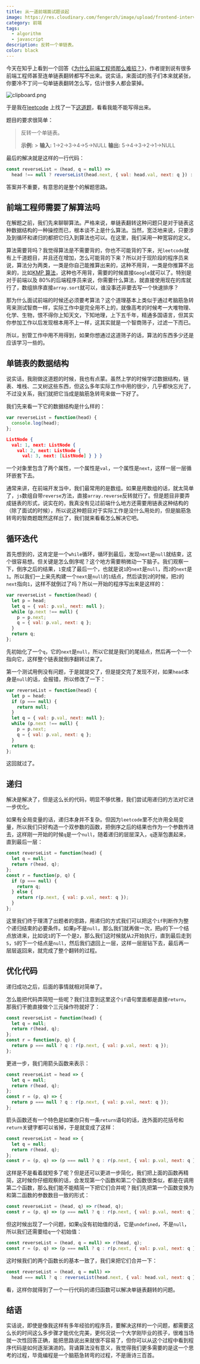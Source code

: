 ```yaml
---
title: 从一道前端面试题谈起
image: https://res.cloudinary.com/fengerzh/image/upload/frontend-interview_ls8isw.jpg
category: 前端
tags:
  - algorithm
  - javascript
description: 反转一个单链表。
color: black
---
```


今天在知乎上看到一个回答《[为什么前端工程师那么难招？](https://www.zhihu.com/question/321955801/answer/678374429)》，作者提到说有很多前端工程师甚至连单链表翻转都写不出来。说实话，来面试的孩子们本来就紧张，你要冷不丁问一句单链表翻转怎么写，估计很多人都会蒙掉。

![clipboard.png](https://segmentfault.com/img/bVbtn7H)

于是我在[leetcode](https://leetcode-cn.com/) 上找了一下[这道题](https://leetcode-cn.com/problems/reverse-linked-list/)，看看我能不能写得出来。

题目的要求很简单：

> 反转一个单链表。
>
> **示例:** > **输入:** 1->2->3->4->5->NULL
> **输出:** 5->4->3->2->1->NULL

最后的解决就是这样的一行代码：

```js
const reverseList = (head, q = null) =>
  head !== null ? reverseList(head.next, { val: head.val, next: q }) : q;
```

答案并不重要，有意思的是整个的解题思路。

## 前端工程师需要了解算法吗

在解题之前，我们先来聊聊算法。严格来说，单链表翻转这种问题只是对于链表这种数据结构的一种操控而已，根本谈不上是什么算法。当然，宽泛地来说，只要涉及到循环和递归的都把它归入到算法也可以。在这里，我们采用一种宽容的定义。

算法需要背吗？我觉得算法是不需要背的，你也不可能背的下来，光`leetcode`就有上千道题目，并且还在增加，怎么可能背的下来？所以对于现阶段的程序员来说，算法分为两类，一类是你自己能推算出来的，这种不用背，一类是你推算不出来的，比如[KMP 算法](https://zh.wikipedia.org/wiki/%E5%85%8B%E5%8A%AA%E6%96%AF-%E8%8E%AB%E9%87%8C%E6%96%AF-%E6%99%AE%E6%8B%89%E7%89%B9%E7%AE%97%E6%B3%95)，这种也不用背，需要的时候直接`Google`就可以了。特别是对于前端以及 80%的后端程序员来说，你需要什么算法，就直接使用现在的库就行了，数组排序直接`array.sort`就可以，谁没事还非要去写一个快速排序？

那为什么面试前端的时候还必须要考算法？这个道理基本上类似于通过考脑筋急转弯来测试智商一样，实际工作中是完全用不上的，就像高考的时候考一大堆物理、化学、生物，恨不得你上知天文，下知地理，上下五千年，精通多国语言，但其实你参加工作以后发现根本用不上一样，这其实就是一个智商筛子，过滤一下而已。

所以，别管工作中用不用得到，如果你想通过这道筛子的话，算法的东西多少还是应该学习一些的。

## 单链表的数据结构

说实话，我刚做这道题的时候，我也有点蒙。虽然上学的时候学过数据结构，链表、堆栈、二叉树这些东西，但这么多年实际工作中用的很少，几乎都快忘光了，不过没关系，我们就把它当成是脑筋急转弯来做一下好了。

我们先来看一下它的数据结构是什么样的：

```js
var reverseList = function(head) {
  console.log(head);
};
```

```json
ListNode {
  val: 1, next: ListNode {
    val: 2, next: ListNode {
      val: 3, next: [ListNode] } } }
```

一个对象里包含了两个属性，一个属性是`val`，一个属性是`next`，这样一层一层循环嵌套下去。

通常来讲，在前端开发当中，我们最常用的是数组。如果是用数组的话，就太简单了，`js`数组自带`reverse`方法，直接`array.reverse`反转就行了。但是题目非要弄成链表的形式，说实在的，我真没有见过前端什么地方还需要用链表这种结构的（除了面试的时候），所以说这种题目对于实际工作是没什么用处的，但是脑筋急转弯的智商题既然这样出了，我们就来看看怎么解决它吧。

## 循环迭代

首先想到的，这肯定是一个`while`循环，循环到最后，发现`next`是`null`就结束，这个很容易想。但关键是怎么倒序呢？这个地方需要稍微动一下脑子。我们观察一下，倒序之后的结果，`1`变成了最后一个，也就是说`1`的`next`是`null`，而`2`的`next`是`1`。所以我们一上来先构建一个`next`是`null`的`1`结点，然后读到`2`的时候，把`2`的`next`指向`1`，这样不就倒过了吗？所以一开始的程序写出来是这样的：

```js
var reverseList = function(head) {
  let p = head;
  let q = { val: p.val, next: null };
  while (p.next !== null) {
    p = p.next;
    q = { val: p.val, next: q };
  }
  return q;
};
```

先初始化了一个`q`，它的`next`是`null`，所以它就是我们的尾结点，然后再一个一个指向它，这样整个链表就倒序翻转过来了。

第一个测试用例没有问题，于是就提交了，但是提交完了发现不对，如果`head`本身是`null`的话，会报错，所以修改了一下：

```js
var reverseList = function(head) {
  let p = head;
  if (p === null) {
    return null;
  }
  let q = { val: p.val, next: null };
  while (p.next !== null) {
    p = p.next;
    q = { val: p.val, next: q };
  }
  return q;
};
```

这回就过了。

## 递归

解决是解决了，但是这么长的代码，明显不够优雅，我们尝试用递归的方法对它进一步优化。

如果有全局变量的话，递归本身并不复杂。但因为`leetcode`里不允许用全局变量，所以我们只好构造一个双参数的函数，把倒序之后的结果也作为一个参数传进去，这样刚一开始的时候`q`是一个`null`，随着递归的层层深入，`q`逐渐包裹起来，直到最后一层：

```js
const reverseList = function(head) {
  let q = null;
  return r(head, q);
};
const r = function(p, q) {
  if (p === null) {
    return q;
  } else {
    return r(p.next, { val: p.val, next: q });
  }
};
```

这里我们终于理清了出题者的思路，用递归的方式我们可以把这个`if`判断作为整个递归结束的必要条件。如果`p`不是`null`，那么我们就再做一次，把`p`的下一个结点放进来，比如说`1`的下一个是`2`，那么我们这时候就从`2`开始执行，直到最后走到`5`，`5`的下一个结点是`null`，然后我们退回上一层，这样一层层钻下去，最后再一层层返回来，就完成了整个翻转的过程。

## 优化代码

递归成功之后，后面的事情就相对简单了。

怎么能把代码弄简短一些呢？我们注意到这里这个`if`语句里面都是直接`return`，那我们干脆直接做个三元操作符就好了：

```js
const reverseList = function(head) {
  let q = null;
  return r(head, q);
};
const r = function(p, q) {
  return p === null ? q : r(p.next, { val: p.val, next: q });
};
```

更进一步，我们用箭头函数来表示：

```js
const reverseList = head => {
  let q = null;
  return r(head, q);
};
const r = (p, q) => {
  return p === null ? q : r(p.next, { val: p.val, next: q });
};
```

箭头函数还有一个特色是如果你只有一条`return`语句的话，连外面的花括号和`return`关键字都可以省掉，于是就变成了这样：

```js
const reverseList = head => {
  let q = null;
  return r(head, q);
};
const r = (p, q) => (p === null ? q : r(p.next, { val: p.val, next: q }));
```

这样是不是看着就短多了呢？但是还可以更进一步简化，我们把上面的函数再精简，这时候你仔细观察的话，会发现第一个函数和第二个函数很类似，都是在调用第二个函数，那么我们能不能精简一下把它们合并呢？我们先把第一个函数变换为和第二函数的参数数目一致的形式：

```js
const reverseList = (head, q) => r(head, q);
const r = (p, q) => (p === null ? q : r(p.next, { val: p.val, next: q }));
```

但这时候出现了一个问题，如果`q`没有初始值的话，它是`undefined`，不是`null`，所以我们还需要给`q`一个初始值：

```js
const reverseList = (head, q = null) => r(head, q);
const r = (p, q) => (p === null ? q : r(p.next, { val: p.val, next: q }));
```

这时候我们的两个函数长的基本一致了，我们来把它们合并一下：

```js
const reverseList = (head, q = null) =>
  head === null ? q : reverseList(head.next, { val: head.val, next: q });
```

看，这样你就得到了一个一行代码的递归函数可以解决单链表翻转的问题。

## 结语

实话说，即使是像我这样有多年经验的程序员，要解决这样的一个问题，都需要这么长的时间这么多步骤才能优化完美，更何况说一个大学刚毕业的孩子，很难当场就一次性回答正确，能把思路说出来就很不容易了，但你可以从这个过程中看到程序代码是如何逐渐演进的。背诵算法没有意义，我觉得我们更多需要的是这一个思考的过程，毕竟编程是一个脑筋急转弯的过程，不是唐诗三百首。

